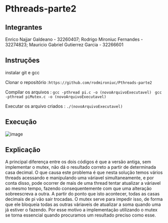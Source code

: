 # Pthreads-parte2

## Integrantes
Enrico Najjar Galdeano - 32260407;
Rodrigo Mironiuc Fernandes - 32274823;
Mauricio Gabriel Gutierrez Garcia - 32266601


## Instruções
instalar git e gcc

Clonar o repositório :`https://github.com/rodmironiuc/Pthreads-parte2`

Compilar os arquivos : 
`gcc -pthread pi.c -o (novoArquivoExecutavel) `
`gcc -pthread piMutex.c -o (novoArquivoExecutavel) `

Executar os arquivo criados :
`./(novoArquivoExecutavel)`

## Execução
![image](https://github.com/rodmironiuc/Pthreads-parte2/assets/142501084/fb695368-3970-4610-a5c9-75b479d4c9cf)


## Explicação
A principal diferença entre os dois códigos é que a versão antiga, sem implementar o mutex, não dá o resultado correto a partir de determinada casa decimal. O que causa este problema é que nesta solução temos vários threads acessando e manipulando uma váriavel simultaneamente, e por conta disso, pode ocorrer de mais de uma thread tentar atualizar a váriavel ao mesmo tempo, fazendo consequentemente com que uma alteração sobreescreva a outra. A partir do ponto que isto acontecer, todas as casas decimais de pi vão sair trocadas. O mutex serve para impedir isso, de forma que ele bloqueia todas as outras váriaveis de atualizar a soma quando uma já estiver o fazendo. Por esse motivo a implementação utilizando o mutex se torna essencial quando procuramos um resultado preciso como esse. 
